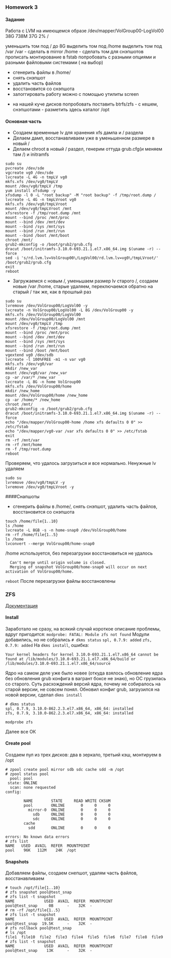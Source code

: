 ### Homework 3


#### Задание

Работа с LVM
на имеющемся образе
/dev/mapper/VolGroup00-LogVol00 38G 738M 37G 2% /

уменьшить том под / до 8G
выделить том под /home
выделить том под /var
/var - сделать в mirror
/home - сделать том для снэпшотов
прописать монтирование в fstab
попробовать с разными опциями и разными файловыми системами ( на выбор)
- сгенерить файлы в /home/
- снять снэпшот
- удалить часть файлов
- восстановится со снэпшота
- залоггировать работу можно с помощью утилиты screen

* на нашей куче дисков попробовать поставить btrfs/zfs - с кешем, снэпшотами - разметить здесь каталог /opt


#### Основная часть

- Создаем временные lv для хранения xfs дампа и / раздела
- Делаем дамп, восстанавливаем уже в уменьшенном размере в новый /
- Делаем chroot в новый / раздел, генерим оттуда grub.cfg(и меняем там /) и initramfs 

```
sudo su
pvcreate /dev/sde
vgcreate vg0 /dev/sde
lvcreate -L 4G -n tmpLV vg0
mkfs.xfs /dev/vg0/tmpLV
mount /dev/vg0/tmpLV /tmp
yum install xfsdump -y
xfsdump -l 0 -L "root backup" -M "root backup" -f /tmp/root.dump /
lvcreate -L 4G -n tmpLVroot vg0
mkfs.xfs /dev/vg0/tmpLVroot
mount /dev/vg0/tmpLVroot /mnt
xfsrestore -f /tmp/root.dump /mnt
mount --bind /proc /mnt/proc
mount --bind /dev /mnt/dev
mount --bind /sys /mnt/sys
mount --bind /run /mnt/run
mount --bind /boot /mnt/boot
chroot /mnt/
grub2-mkconfig -o /boot/grub2/grub.cfg
dracut /boot/initramfs-3.10.0-693.21.1.el7.x86_64.img $(uname -r) --force
sed -i 's/rd.lvm.lv=VolGroup00\/LogVol00/rd.lvm.lv=vg0\/tmpLVroot/' /boot/grub2/grub.cfg
exit
reboot
```

- Загружаемся с новым /, уменьшаем размер lv старого /, создаем новые /var /home, старые удаляем, переключаемся обратно на старый / так же, как в прошлый раз

```
sudo su
lvremove /dev/VolGroup00/LogVol00 -y
lvcreate -n VolGroup00/LogVol00 -L 8G /dev/VolGroup00 -y
mkfs.xfs /dev/VolGroup00/LogVol00
mount /dev/VolGroup00/LogVol00 /mnt
mount /dev/vg0/tmpLV /tmp
xfsrestore -f /tmp/root.dump /mnt
mount --bind /proc /mnt/proc
mount --bind /dev /mnt/dev
mount --bind /sys /mnt/sys
mount --bind /run /mnt/run
mount --bind /boot /mnt/boot
vgextend vg0 /dev/sdb
lvcreate -l 100%FREE -m1 -n var vg0
mkfs.xfs /dev/vg0/var
mkdir /new_var
mount /dev/vg0/var /new_var
cp -ar /var/* /new_var
lvcreate -L 8G -n home VolGroup00
mkfs.xfs /dev/VolGroup00/home
mkdir /new_home
mount /dev/VolGroup00/home /new_home
cp -ar /home/* /new_home
chroot /mnt/
grub2-mkconfig -o /boot/grub2/grub.cfg
dracut /boot/initramfs-3.10.0-693.21.1.el7.x86_64.img $(uname -r) --force
echo "/dev/mapper/VolGroup00-home /home xfs defaults 0 0" >> /etc/fstab
echo "/dev/mapper/vg0-var /var xfs defaults 0 0" >> /etc/fstab
exit
rm -rf /mnt/var
rm -rf /mnt/home
rm -f /tmp/root.dump
reboot
```
Проверяем, что удалось загрузиться и все нормально. Ненужные lv удаляем
```
sudo su
lvremove /dev/vg0/tmpLV -y
lvremove /dev/vg0/tmpLVroot -y

```
####Снапшоты
- сгенерить файлы в /home/, снять снэпшот, удалить часть файлов, восстановится со снэпшота

```
touch /home/file{1..10}
ls /home
lvcreate -L 8GB -s -n home-snap0 /dev/VolGroup00/home
rm -rf /home/file{1..5}
ls /home
lvconvert --merge VolGroup00/home-snap0
```
/home используется, без перезагрузки восстановиться не удалось
```
  Can't merge until origin volume is closed.
  Merging of snapshot VolGroup00/home-snap0 will occur on next activation of VolGroup00/home.
```
`reboot`
После перезагрузки файлы восстановлены


### ZFS

[Документация](https://github.com/zfsonlinux/zfs/wiki/Admin-Documentation)

#### Install

Заработало не сразу, на всякий случай короткое описание проблемы, вдруг пригодится:
`modprobe: FATAL: Module zfs not found`
Модули добавились, но не собрались
`# dkms status`
`spl, 0.7.9: added`
`zfs, 0.7.9: added`
На `dkms install`, ошибка:
```
Your kernel headers for kernel 3.10.0-693.21.1.el7.x86_64 cannot be found at /lib/modules/3.10.0-693.21.1.el7.x86_64/build or /lib/modules/3.10.0-693.21.1.el7.x86_64/source
```
Ядро на самом деле уже было новее (откуда взялось обновление ядра без обновления grub конфига в вагрант боксе не знаю), но ОС грузилась со старого. Суть расхождений версий ядра, почему не собиралось на старой версии, не совсем понял. 
Обновил конфиг grub, загрузился на новой версии, сделал `dkms install`

```
# dkms status
spl, 0.7.9, 3.10.0-862.2.3.el7.x86_64, x86_64: installed
zfs, 0.7.9, 3.10.0-862.2.3.el7.x86_64, x86_64: installed
```
`modprobe zfs`

Далее все ОК


#### Create pool

Создаем пул из трех дисков: два в зеркало, третьий кэш, монтируем в /opt

```
# zpool create pool mirror sdb sdc cache sdd -m /opt
# zpool status pool
  pool: pool
 state: ONLINE
  scan: none requested
config:

        NAME        STATE     READ WRITE CKSUM
        pool        ONLINE       0     0     0
          mirror-0  ONLINE       0     0     0
            sdb     ONLINE       0     0     0
            sdc     ONLINE       0     0     0
        cache
          sdd       ONLINE       0     0     0

errors: No known data errors
# zfs list
NAME   USED  AVAIL  REFER  MOUNTPOINT
pool    96K   112M    24K  /opt
```

#### Snapshots

Добавляем файлы, создаем снепшот, удалям часть файлов, восстанавливаем

```
# touch /opt/file{1..10}
# zfs snapshot pool@test_snap
# zfs list -t snapshot
NAME             USED  AVAIL  REFER  MOUNTPOINT
pool@test_snap     0B      -    32K  -
# rm -rf /opt/file{1..5}
# zfs list -t snapshot
NAME             USED  AVAIL  REFER  MOUNTPOINT
pool@test_snap  19.5K      -    32K  -
# zfs rollback pool@test_snap
# ls /opt
file1  file10  file2  file3  file4  file5  file6  file7  file8  file9
# zfs list -t snapshot
NAME             USED  AVAIL  REFER  MOUNTPOINT
pool@test_snap    13K      -    32K  -
```
